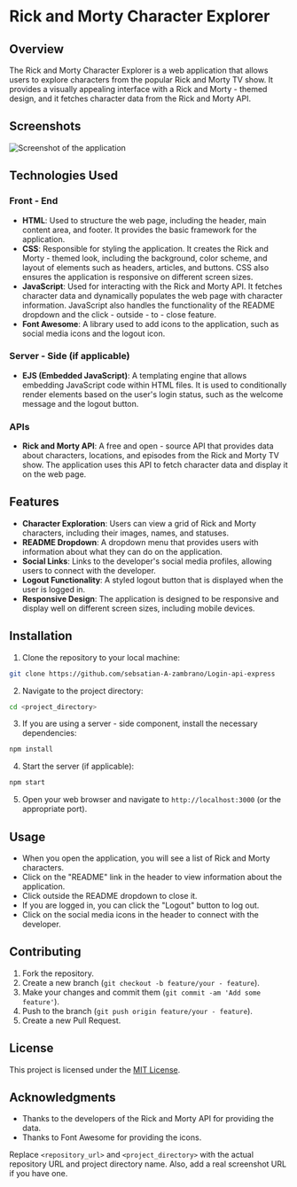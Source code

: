 # Rick and Morty Character Explorer

## Overview
The Rick and Morty Character Explorer is a web application that allows users to explore characters from the popular Rick and Morty TV show. It provides a visually appealing interface with a Rick and Morty - themed design, and it fetches character data from the Rick and Morty API.

## Screenshots
![Screenshot of the application](insert_screenshot_url_here)

## Technologies Used

### Front - End
- **HTML**: Used to structure the web page, including the header, main content area, and footer. It provides the basic framework for the application.
- **CSS**: Responsible for styling the application. It creates the Rick and Morty - themed look, including the background, color scheme, and layout of elements such as headers, articles, and buttons. CSS also ensures the application is responsive on different screen sizes.
- **JavaScript**: Used for interacting with the Rick and Morty API. It fetches character data and dynamically populates the web page with character information. JavaScript also handles the functionality of the README dropdown and the click - outside - to - close feature.
- **Font Awesome**: A library used to add icons to the application, such as social media icons and the logout icon.

### Server - Side (if applicable)
- **EJS (Embedded JavaScript)**: A templating engine that allows embedding JavaScript code within HTML files. It is used to conditionally render elements based on the user's login status, such as the welcome message and the logout button.

### APIs
- **Rick and Morty API**: A free and open - source API that provides data about characters, locations, and episodes from the Rick and Morty TV show. The application uses this API to fetch character data and display it on the web page.

## Features
- **Character Exploration**: Users can view a grid of Rick and Morty characters, including their images, names, and statuses.
- **README Dropdown**: A dropdown menu that provides users with information about what they can do on the application.
- **Social Links**: Links to the developer's social media profiles, allowing users to connect with the developer.
- **Logout Functionality**: A styled logout button that is displayed when the user is logged in.
- **Responsive Design**: The application is designed to be responsive and display well on different screen sizes, including mobile devices.

## Installation
1. Clone the repository to your local machine:
```bash
git clone https://github.com/sebsatian-A-zambrano/Login-api-express
```
2. Navigate to the project directory:
```bash
cd <project_directory>
```
3. If you are using a server - side component, install the necessary dependencies:
```bash
npm install
```
4. Start the server (if applicable):
```bash
npm start
```
5. Open your web browser and navigate to `http://localhost:3000` (or the appropriate port).

## Usage
- When you open the application, you will see a list of Rick and Morty characters.
- Click on the "README" link in the header to view information about the application.
- Click outside the README dropdown to close it.
- If you are logged in, you can click the "Logout" button to log out.
- Click on the social media icons in the header to connect with the developer.

## Contributing
1. Fork the repository.
2. Create a new branch (`git checkout -b feature/your - feature`).
3. Make your changes and commit them (`git commit -am 'Add some feature'`).
4. Push to the branch (`git push origin feature/your - feature`).
5. Create a new Pull Request.

## License
This project is licensed under the [MIT License](LICENSE).

## Acknowledgments
- Thanks to the developers of the Rick and Morty API for providing the data.
- Thanks to Font Awesome for providing the icons.

Replace `<repository_url>` and `<project_directory>` with the actual repository URL and project directory name. Also, add a real screenshot URL if you have one. 
